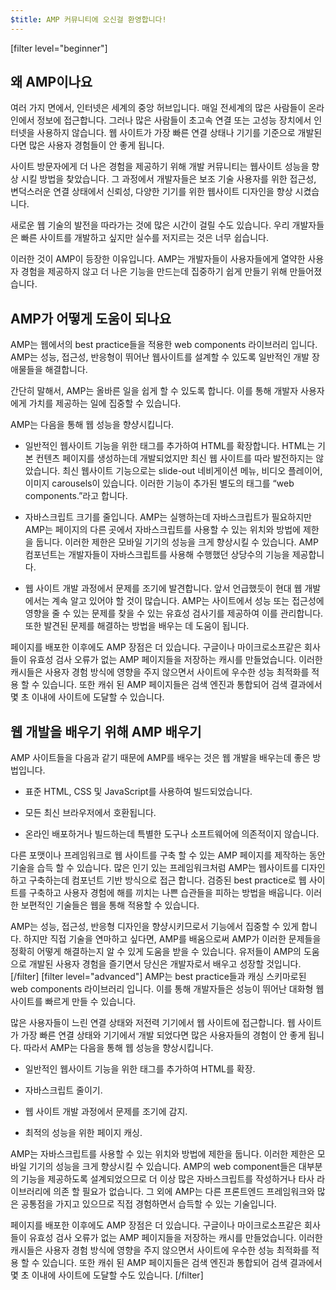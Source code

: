 ```yaml
---
$title: AMP 커뮤니티에 오신걸 환영합니다!
---
```


[filter level="beginner"]
## 왜 AMP이나요

여러 가지 면에서, 인터넷은 세계의 중앙 허브입니다. 매일 전세계의 많은 사람들이 온라인에서 정보에 접근합니다. 그러나 많은 사람들이 초고속 연결 또는 고성능 장치에서 인터넷을 사용하지 않습니다. 웹 사이트가 가장 빠른 연결 상태나 기기를 기준으로 개발된다면 많은 사용자 경험들이 안 좋게 됩니다.

사이트 방문자에게 더 나은 경험을 제공하기 위해 개발 커뮤니티는 웹사이트 성능을 향상 시킬 방법을 찾았습니다. 그 과정에서 개발자들은 보조 기술 사용자를 위한 접근성, 변덕스러운 연결 상태에서 신뢰성, 다양한 기기를 위한 웹사이트 디자인을 향상 시켰습니다.

새로운 웹 기술의 발전을 따라가는 것에 많은 시간이 걸릴 수도 있습니다. 우리 개발자들은 빠른 사이트를 개발하고 싶지만 실수를 저지르는 것은 너무 쉽습니다.

이러한 것이 AMP이 등장한 이유입니다. AMP는 개발자들이 사용자들에게 열약한 사용자 경험을 제공하지 않고 더 나은 기능을 만드는데 집중하기 쉽게 만들기 위해 만들어졌습니다.

## AMP가 어떻게 도움이 되나요

AMP는 웹에서의 best practice들을 적용한 web components 라이브러리 입니다. AMP는 성능, 접근성, 반응형이 뛰어난 웹사이트를 설계할 수 있도록 일반적인 개발 장애물들을 해결합니다.

간단히 말해서, AMP는 올바른 일을 쉽게 할 수 있도록 합니다. 이를 통해 개발자 사용자에게 가치를 제공하는 일에 집중할 수 있습니다.

AMP는 다음을 통해 웹 성능을 향샹시킵니다.

- 일반적인 웹사이트 기능을 위한 태그를 추가하여 HTML를 확장합니다. HTML는 기본 컨텐츠 페이지를 생성하는데 개발되었지만 최신 웹 사이트를 따라 발전하지는 않았습니다. 최신 웹사이트 기능으로는 slide-out 네비게이션 메뉴, 비디오 플레이어, 이미지 carousels이 있습니다. 이러한 기능이 추가된 별도의 태그를 “web components.”라고 합니다.

- 자바스크립트 크기를 줄입니다. AMP는 실행하는데 자바스크립트가 필요하지만 AMP는 페이지의 다른 곳에서 자바스크립트를 사용할 수 있는 위치와 방법에 제한을 둡니다. 이러한 제한은 모바일 기기의 성능을 크게 향상시킬 수 있습니다. AMP 컴포넌트는 개발자들이 자바스크립트를 사용해 수행했던 상당수의 기능을 제공합니다.

- 웹 사이트 개발 과정에서 문제를 조기에 발견합니다. 앞서 언급했듯이 현대 웹 개발에서는 계속 알고 있어야 할 것이 많습니다. AMP는 사이트에서 성능 또는 접근성에 영향을 줄 수 있는 문제를 찾을 수 있는 유효성 검사기를 제공하여 이를 관리합니다. 또한 발견된 문제를 해결하는 방법을 배우는 데 도움이 됩니다.

페이지를 배포한 이후에도 AMP 장점은 더 있습니다. 구글이나 마이크로소프같은 회사들이 유효성 검사 오류가 없는 AMP 페이지들을 저장하는 캐시를 만들었습니다. 이러한 캐시들은 사용자 경험 방식에 영향을 주지 않으면서 사이트에 우수한 성능 최적화를 적용 할 수 있습니다. 또한 캐쉬 된 AMP 페이지들은 검색 엔진과 통합되어 검색 결과에서 몇 초 이내에 사이트에 도달할 수 있습니다.

## 웹 개발을 배우기 위해 AMP 배우기

AMP 사이트들을 다음과 같기 때문에 AMP를 배우는 것은 웹 개발을 배우는데 좋은 방법입니다.

- 표준 HTML, CSS 및 JavaScript를 사용하여 빌드되었습니다.

- 모든 최신 브라우저에서 호환됩니다.

- 온라인 배포하거나 빌드하는데 특별한 도구나 소프트웨어에 의존적이지 않습니다.

다른 포맷이나 프레임워크로 웹 사이트를 구축 할 수 있는 AMP 페이지를 제작하는 동안 기술을 습득 할 수 있습니다. 많은 인기 있는 프레임워크처럼 AMP는 웹사이트를 디자인 하고 구축하는데 컴포넌트 기반 방식으로 접근 합니다. 검증된 best practice로 웹 사이트를 구축하고 사용자 경험에 해를 끼치는 나쁜 습관들을 피하는 방법을 배웁니다. 이러한 보편적인 기술들은 웹을 통해 적용할 수 있습니다. 

AMP는 성능, 접근성, 반응형 디자인을 향샹시키므로서 기능에서 집중할 수 있게 합니다. 하지만 직접 기술을 연마하고 싶다면, AMP를 배움으로써 AMP가 이러한 문제들을 정확히 어떻게 해결하는지 알 수 있게 도움을 받을 수 있습니다. 유저들이 AMP의 도움으로 개발된 사용자 경험을 즐기면서 당신은 개발자로서 배우고 성장할 것입니다.
[/filter]
[filter level="advanced"]
AMP는 best practice들과 캐싱 스키마로된 web components 라이브러리 입니다. 이를 통해 개발자들은 성능이 뛰어난 대화형 웹 사이트를 빠르게 만들 수 있습니다.

많은 사용자들이 느린 연결 상태와 저전력 기기에서 웹 사이트에 접근합니다. 웹 사이트가 가장 빠른 연결 상태와 기기에서 개발 되었다면 많은 사용자들의 경험이 안 좋게 됩니다. 따라서 AMP는 다음을 통해 웹 성능을 향상시킵니다.

- 일반적인 웹사이트 기능을 위한 태그를 추가하여 HTML를 확장.

- 자바스크립트 줄이기.

- 웹 사이트 개발 과정에서 문제를 조기에 감지.

- 최적의 성능을 위한 페이지 캐싱.

AMP는 자바스크립트를 사용할 수 있는 위치와 방법에 제한을 둡니다. 이러한 제한은 모바일 기기의 성능을 크게 향상시킬 수 있습니다. AMP의 web component들은 대부분의 기능을 제공하도록 설계되었으므로 더 이상 많은 자바스크립트를 작성하거나 타사 라이브러리에 의존 할 필요가 없습니다. 그 외에 AMP는 다른 프론트엔드 프레임워크와 많은 공통점을 가지고 있으므로 직접 경험하면서 습득할 수 있는 기술입니다.

페이지를 배포한 이후에도 AMP 장점은 더 있습니다. 구글이나 마이크로소프같은 회사들이 유효성 검사 오류가 없는 AMP 페이지들을 저장하는 캐시를 만들었습니다. 이러한 캐시들은 사용자 경험 방식에 영향을 주지 않으면서 사이트에 우수한 성능 최적화를 적용 할 수 있습니다. 또한 캐쉬 된 AMP 페이지들은 검색 엔진과 통합되어 검색 결과에서 몇 초 이내에 사이트에 도달할 수도 있습니다.
[/filter]
